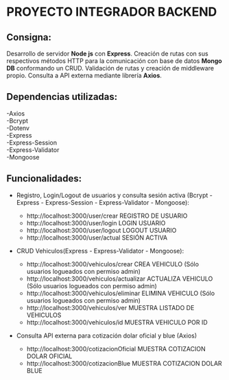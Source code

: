 # PROYECTO INTEGRADOR BACKEND

## Consigna:

Desarrollo de servidor **Node js** con **Express**. Creación de rutas con sus respectivos métodos HTTP para la comunicación con base de datos **Mongo DB** conformando un CRUD. Validación de rutas y creación de middleware propio. Consulta a API externa mediante librería **Axios**.

## Dependencias utilizadas:  
  
-Axios  
-Bcrypt  
-Dotenv  
-Express  
-Express-Session  
-Express-Validator  
-Mongoose  

## Funcionalidades:  

* Registro, Login/Logout de usuarios y consulta sesión activa (Bcrypt - Express - Express-Session - Express-Validator - Mongoose):  
    * http://localhost:3000/user/crear REGISTRO DE USUARIO  
    * http://localhost:3000/user/login LOGIN USUARIO  
    * http://localhost:3000/user/logout LOGOUT USUARIO  
    * http://localhost:3000/user/actual SESIÓN ACTIVA  

* CRUD Vehiculos(Express - Express-Validator - Mongoose):  
    * http://localhost:3000/vehiculos/crear CREA VEHICULO (Sólo usuarios logueados con permiso admin)  
    * http://localhost:3000/vehiculos/actualizar ACTUALIZA VEHICULO (Sólo usuarios logueados con permiso admin)  
    * http://localhost:3000/vehiculos/eliminar ELIMINA VEHICULO (Sólo usuarios logueados con permiso admin)  
    * http://localhost:3000/vehiculos/ver MUESTRA LISTADO DE VEHICULOS  
    * http://localhost:3000/vehiculos/id MUESTRA VEHICULO POR ID  

* Consulta API externa para cotización dolar oficial y blue (Axios)  
    * http://localhost:3000/cotizacionOficial MUESTRA COTIZACION DOLAR OFICIAL  
    * http://localhost:3000/cotizacionBlue MUESTRA COTIZACION DOLAR BLUE  